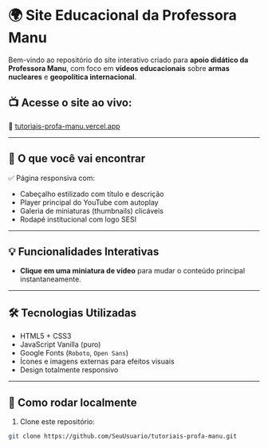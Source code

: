 # 🌍 Site Educacional da Professora Manu

Bem-vindo ao repositório do site interativo criado para **apoio didático da Professora Manu**, com foco em **vídeos educacionais** sobre **armas nucleares** e **geopolítica internacional**.

## 📺 Acesse o site ao vivo:

🔗 [tutoriais-profa-manu.vercel.app](https://tutoriais-profa-manu.vercel.app)

---

## 🧠 O que você vai encontrar

✅ Página responsiva com:

- Cabeçalho estilizado com título e descrição
- Player principal do YouTube com autoplay
- Galeria de miniaturas (thumbnails) clicáveis
- Rodapé institucional com logo SESI

---

## 💡 Funcionalidades Interativas

- **Clique em uma miniatura de vídeo** para mudar o conteúdo principal instantaneamente.

---

## 🛠️ Tecnologias Utilizadas

- HTML5 + CSS3
- JavaScript Vanilla (puro)
- Google Fonts (`Roboto`, `Open Sans`)
- Ícones e imagens externas para efeitos visuais
- Design totalmente responsivo

---

## 🚀 Como rodar localmente

1. Clone este repositório:

```bash
git clone https://github.com/SeuUsuario/tutoriais-profa-manu.git
